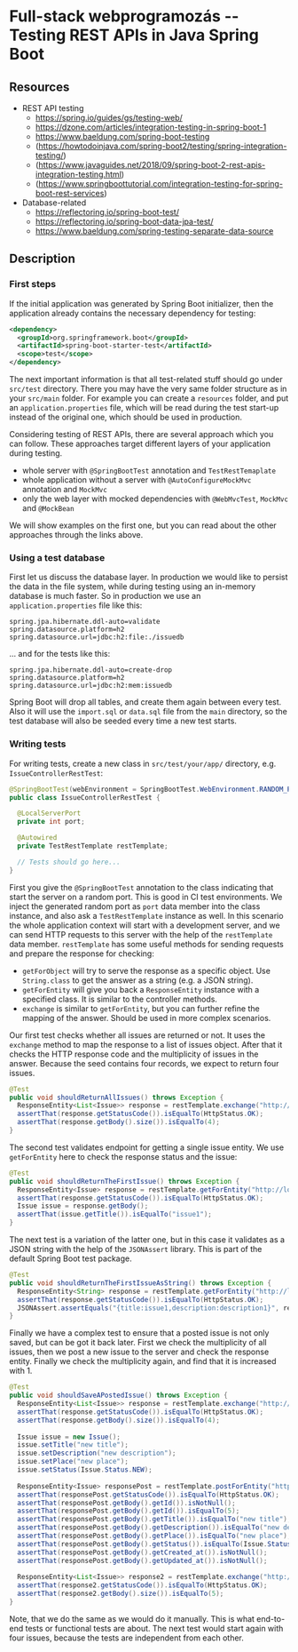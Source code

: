 # Full-stack webprogramozás -- Testing REST APIs in Java Spring Boot

## Resources

- REST API testing
  - https://spring.io/guides/gs/testing-web/
  - https://dzone.com/articles/integration-testing-in-spring-boot-1
  - https://www.baeldung.com/spring-boot-testing
  - (https://howtodoinjava.com/spring-boot2/testing/spring-integration-testing/)
  - (https://www.javaguides.net/2018/09/spring-boot-2-rest-apis-integration-testing.html)
  - (https://www.springboottutorial.com/integration-testing-for-spring-boot-rest-services)
- Database-related
  - https://reflectoring.io/spring-boot-test/
  - https://reflectoring.io/spring-boot-data-jpa-test/
  - https://www.baeldung.com/spring-testing-separate-data-source

## Description

### First steps

If the initial application was generated by Spring Boot initializer, then the application already contains the necessary dependency for testing:

```xml
<dependency>
  <groupId>org.springframework.boot</groupId>
  <artifactId>spring-boot-starter-test</artifactId>
  <scope>test</scope>
</dependency>
```

The next important information is that all test-related stuff should go under `src/test` directory. There you may have the very same folder structure as in your `src/main` folder. For example you can create a `resources` folder, and put an `application.properties` file, which will be read during the test start-up instead of the original one, which should be used in production.

Considering testing of REST APIs, there are several approach which you can follow. These approaches target different layers of your application during testing.

- whole server with `@SpringBootTest` annotation and `TestRestTemaplate`
- whole application without a server with `@AutoConfigureMockMvc` annotation and `MockMvc`
- only the web layer with mocked dependencies with `@WebMvcTest`, `MockMvc` and `@MockBean`

We will show examples on the first one, but you can read about the other approaches through the links above.

### Using a test database

First let us discuss the database layer. In production we would like to persist the data in the file system, while during testing using an in-memory database is much faster. So in production we use an `application.properties` file like this:

```
spring.jpa.hibernate.ddl-auto=validate
spring.datasource.platform=h2
spring.datasource.url=jdbc:h2:file:./issuedb
```

... and for the tests like this:

```
spring.jpa.hibernate.ddl-auto=create-drop
spring.datasource.platform=h2
spring.datasource.url=jdbc:h2:mem:issuedb
```

Spring Boot will drop all tables, and create them again between every test. Also it will use the `import.sql` or `data.sql` file from the `main` directory, so the test database will also be seeded every time a new test starts.

### Writing tests

For writing tests, create a new class in `src/test/your/app/` directory, e.g. `IssueControllerRestTest`:

```java
@SpringBootTest(webEnvironment = SpringBootTest.WebEnvironment.RANDOM_PORT)
public class IssueControllerRestTest {

  @LocalServerPort
  private int port;

  @Autowired
  private TestRestTemplate restTemplate;

  // Tests should go here...
}
```

First you give the `@SpringBootTest` annotation to the class indicating that start the server on a random port. This is good in CI test environments. We inject the generated random port as `port` data member into the class instance, and also ask a `TestRestTemplate` instance as well. In this scenario the whole application context will start with a development server, and we can send HTTP requests to this server with the help of the `restTemplate` data member. `restTemplate` has some useful methods for sending requests and prepare the response for checking:
- `getForObject` will try to serve the response as a specific object. Use `String.class` to get the answer as a string (e.g. a JSON string).
- `getForEntity` will give you back a `ResponseEntity` instance with a specified class. It is similar to the controller methods.
- `exchange` is similar to `getForEntity`, but you can further refine the mapping of the answer. Should be used in more complex scenarios.

Our first test checks whether all issues are returned or not. It uses the `exchange` method to map the response to a list of issues object. After that it checks the HTTP response code and the multiplicity of issues in the answer. Because the seed contains four records, we expect to return four issues.

```java
@Test
public void shouldReturnAllIssues() throws Exception {
  ResponseEntity<List<Issue>> response = restTemplate.exchange("http://localhost:" + port + "/issues", HttpMethod.GET, null, new ParameterizedTypeReference<List<Issue>>() {});
  assertThat(response.getStatusCode()).isEqualTo(HttpStatus.OK);
  assertThat(response.getBody().size()).isEqualTo(4);
}
```

The second test validates endpoint for getting a single issue entity. We use `getForEntity` here to check the response status and the issue:

```java
@Test
public void shouldReturnTheFirstIssue() throws Exception {
  ResponseEntity<Issue> response = restTemplate.getForEntity("http://localhost:" + port + "/issues/1", Issue.class);
  assertThat(response.getStatusCode()).isEqualTo(HttpStatus.OK);
  Issue issue = response.getBody();
  assertThat(issue.getTitle()).isEqualTo("issue1");
}
```

The next test is a variation of the latter one, but in this case it validates as a JSON string with the help of the `JSONAssert` library. This is part of the default Spring Boot test package.

```java
@Test
public void shouldReturnTheFirstIssueAsString() throws Exception {
  ResponseEntity<String> response = restTemplate.getForEntity("http://localhost:" + port + "/issues/1", String.class);
  assertThat(response.getStatusCode()).isEqualTo(HttpStatus.OK);
  JSONAssert.assertEquals("{title:issue1,description:description1}", response.getBody(), false);
}
```

Finally we have a complex test to ensure that a posted issue is not only saved, but can be got it back later. First we check the multiplicity of all issues, then we post a new issue to the server and check the response entity. Finally we check the multiplicity again, and find that it is increased with 1.

```java
@Test
public void shouldSaveAPostedIssue() throws Exception {
  ResponseEntity<List<Issue>> response = restTemplate.exchange("http://localhost:" + port + "/issues", HttpMethod.GET, null, new ParameterizedTypeReference<List<Issue>>() {});
  assertThat(response.getStatusCode()).isEqualTo(HttpStatus.OK);
  assertThat(response.getBody().size()).isEqualTo(4);
  
  Issue issue = new Issue();
  issue.setTitle("new title");
  issue.setDescription("new description");
  issue.setPlace("new place");
  issue.setStatus(Issue.Status.NEW);
  
  ResponseEntity<Issue> responsePost = restTemplate.postForEntity("http://localhost:" + port + "/issues", issue, Issue.class);
  assertThat(responsePost.getStatusCode()).isEqualTo(HttpStatus.OK);
  assertThat(responsePost.getBody().getId()).isNotNull();
  assertThat(responsePost.getBody().getId()).isEqualTo(5);
  assertThat(responsePost.getBody().getTitle()).isEqualTo("new title");
  assertThat(responsePost.getBody().getDescription()).isEqualTo("new description");
  assertThat(responsePost.getBody().getPlace()).isEqualTo("new place");
  assertThat(responsePost.getBody().getStatus()).isEqualTo(Issue.Status.NEW);
  assertThat(responsePost.getBody().getCreated_at()).isNotNull();
  assertThat(responsePost.getBody().getUpdated_at()).isNotNull();
  
  ResponseEntity<List<Issue>> response2 = restTemplate.exchange("http://localhost:" + port + "/issues", HttpMethod.GET, null, new ParameterizedTypeReference<List<Issue>>() {});
  assertThat(response2.getStatusCode()).isEqualTo(HttpStatus.OK);
  assertThat(response2.getBody().size()).isEqualTo(5);
}
```

Note, that we do the same as we would do it manually. This is what end-to-end tests or functional tests are about. The next test would start again with four issues, because the tests are independent from each other.
